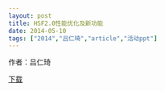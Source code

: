 ```yaml
---
layout: post
title: HSF2.0性能优化及新功能
date: 2014-05-10
tags: ["2014","吕仁琦","article","活动ppt"]
---
```


作者：吕仁琦

[下载](http://greenteajug.github.io/images/HSF2.0新功能和优化.pdf)